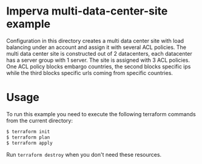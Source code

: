# Imperva multi-data-center-site example

Configuration in this directory creates a multi data center site with load balancing under an account and assign it with several ACL policies.
The multi data center site is constructed out of 2 datacenters, each datacenter has a server group with 1 server.
The site is assigned with 3 ACL policies. One ACL policy blocks embargo countries, the second blocks specific ips while the third blocks specific urls coming
from specific countries.

# Usage

To run this example you need to execute the following terraform commands from the current directory:

```bash
$ terraform init
$ terraform plan
$ terraform apply
```

Run `terraform destroy` when you don't need these resources.